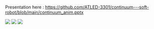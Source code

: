 Presentation here : https://github.com/ATLED-3301/continuum---soft-robot/blob/main/continuum_anim.pptx

![](https://github.com/ATLED-3301/continuum---soft-robot/blob/main/imgs/photo_2021-10-12_19-08-23.jpg)
![](https://github.com/ATLED-3301/continuum---soft-robot/blob/main/imgs/photo_2021-10-12_22-45-45.jpg)
![](https://github.com/ATLED-3301/continuum---soft-robot/blob/main/imgs/ws3.jpg)
